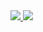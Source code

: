 <a href="https://github.com/m4aaster/github-readme-stats">
  <img align="top" src="https://github-readme-stats.vercel.app/api?username=m4aaster&show_icons=true&theme=github_dark" />
</a>
<a href="https://github.com/m4aaster/convoychat">
  <img align="bottom" src="https://github-readme-stats.vercel.app/api/top-langs/?username=m4aaster&theme=github_dark" />
</a>
